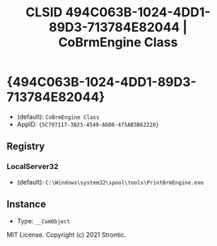 ﻿---
title: "CLSID 494C063B-1024-4DD1-89D3-713784E82044 | CoBrmEngine Class"
excerpt: What is COM-Object CLSID 494C063B-1024-4DD1-89D3-713784E82044?
---

# {494C063B-1024-4DD1-89D3-713784E82044}

* (default): `CoBrmEngine Class`
* AppID: `{5C797117-3B23-4549-A6D8-475AB3B62228}`

## Registry


### LocalServer32

* (default): `C:\Windows\system32\spool\tools\PrintBrmEngine.exe`

## Instance

* Type: `__ComObject`

MIT License. Copyright (c) 2021 Strontic.


